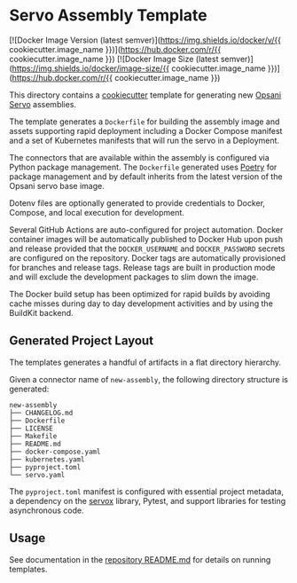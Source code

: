 # Servo Assembly Template
[![Docker Image Version (latest semver)](https://img.shields.io/docker/v/{{ cookiecutter.image_name }})](https://hub.docker.com/r/{{ cookiecutter.image_name }})
[![Docker Image Size (latest semver)](https://img.shields.io/docker/image-size/{{ cookiecutter.image_name }})](https://hub.docker.com/r/{{ cookiecutter.image_name }})

This directory contains a [cookiecutter](https://github.com/audreyr/cookiecutter) template 
for generating new [Opsani Servo](https://github.com/opsani/servox) assemblies.

The template generates a `Dockerfile` for building the assembly image and assets supporting rapid deployment
including a Docker Compose manifest and a set of Kubernetes manifests that will run the servo in a Deployment.

The connectors that are available within the assembly is configured via Python package management. The `Dockerfile`
generated uses [Poetry](https://python-poetry.org/) for package management and by default inherits from the latest
version of the Opsani servo base image.

Dotenv files are optionally generated to provide credentials to Docker, Compose, and local execution for development.

Several GitHub Actions are auto-configured for project automation. Docker container images will be automatically
published to Docker Hub upon push and release provided that the `DOCKER_USERNAME` and `DOCKER_PASSWORD` secrets are
configured on the repository. Docker tags are automatically provisioned for branches and release tags. Release tags
are built in production mode and will exclude the development packages to slim down the image.

The Docker build setup has been optimized for rapid builds by avoiding cache misses during day to day development
activities and by using the BuildKit backend.

## Generated Project Layout

The templates generates a handful of artifacts in a flat directory hierarchy.

Given a connector name of `new-assembly`, the following directory structure is generated:

```
new-assembly
├── CHANGELOG.md
├── Dockerfile
├── LICENSE
├── Makefile
├── README.md
├── docker-compose.yaml
├── kubernetes.yaml
├── pyproject.toml
└── servo.yaml
```

The `pyproject.toml` manifest is configured with essential project metadata,
a dependency on the [servox](https://github.com/opsani/servox) library, Pytest, 
and support libraries for testing asynchronous code.

## Usage

See documentation in the [repository README.md](../README.md) for details on running templates.
